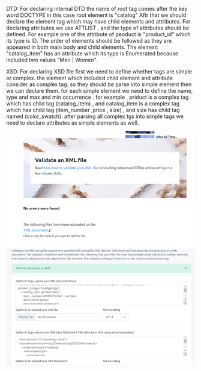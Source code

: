 DTD:
For declaring internal DTD the name of root tag comes after the key word DOCTYPE
in this case root element is "catalog"
Aftr that we should declare the element tag which may have child elements and attributes.
For declaring attributes we use ATTLIST , and the type of attributes should be defined.
For example one of the attribute of peoduct is "product_id" which its type is ID.
The order of elements should be followed as they are appeared in both main body and child elements.
The element "catalog_item" has an attribute which its type is Enumerated because included two values "Men | Women".


XSD:
For declaring XSD file first we need to define whether tags are simple or complex.
the element which included child element and attribute consider as complex tag. so they should be parse into simple element then we can declare them. for each simple element we need to define the name, type and max and min occurrence . 
for example , priduct is a complex tag which has child tag (catalog_item) , and catalog_item is a complex tag which has child tag (item_number ,price , size) , and size has child tag named (color_swatch). after parsing all complex tgs into simple tags we need to declare attributes as simple elements as well.


![image info](../assignments/DTDvalidate.png)
![image info](../assignments/XSDvalidate.png)
